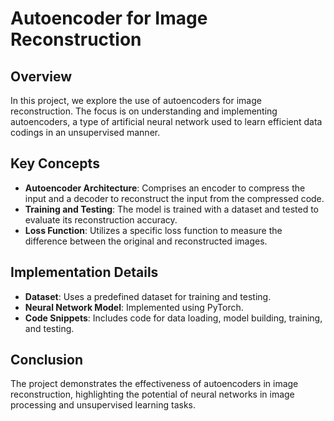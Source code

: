 # Autoencoder for Image Reconstruction 

## Overview
In this project, we explore the use of autoencoders for image reconstruction. The focus is on understanding and implementing autoencoders, a type of artificial neural network used to learn efficient data codings in an unsupervised manner.

## Key Concepts
- **Autoencoder Architecture**: Comprises an encoder to compress the input and a decoder to reconstruct the input from the compressed code.
- **Training and Testing**: The model is trained with a dataset and tested to evaluate its reconstruction accuracy.
- **Loss Function**: Utilizes a specific loss function to measure the difference between the original and reconstructed images.

## Implementation Details
- **Dataset**: Uses a predefined dataset for training and testing.
- **Neural Network Model**: Implemented using PyTorch.
- **Code Snippets**: Includes code for data loading, model building, training, and testing.

## Conclusion
The project demonstrates the effectiveness of autoencoders in image reconstruction, highlighting the potential of neural networks in image processing and unsupervised learning tasks.

